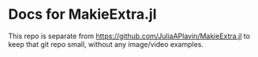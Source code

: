 # Docs for MakieExtra.jl

This repo is separate from https://github.com/JuliaAPlavin/MakieExtra.jl to keep that git repo small, without any image/video examples.
